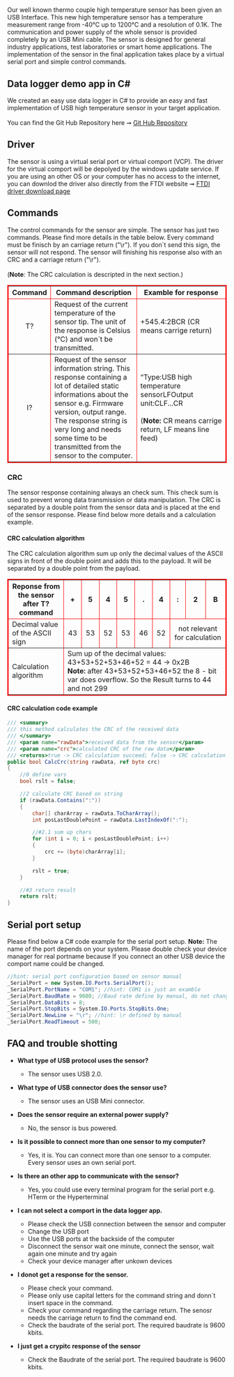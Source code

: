 # 

Our well known thermo couple high temperature sensor has been given an USB Interface. This new high temperature sensor has a temperature measurement range from -40°C up to 1200°C and a resolution of 0.1K. The communication and power supply of the whole sensor is provided completely by an USB Mini cable. The sensor is designed for general industry applications, test laboratories or smart home applications. The implementation of the sensor in the final application takes place by a virtual serial port and simple control commands.

## Data logger demo app in C#

We created an easy use data logger in C# to provide an easy and fast implementation of USB high temperature sensor in your target application.
<br><br>You can find the Git Hub Repository here ➞ [Git Hub Repository](https://github.com/BorisBloxsberg73/USB-high-temperature-sensor/tree/main)

## Driver

The sensor is using a virtual serial port or virtual comport (VCP). The driver for the virtual comport will be depolyed by the windows update service. If you are using an other OS or your computer has no access to the internet, you can downlod the driver also directly from the FTDI website ➞ [FTDI driver download page](https://ftdichip.com/drivers/vcp-drivers/)

## Commands

The control commands for the sensor are simple. The sensor has just two commands. Please find more details in the table below. Every command must be finisch by an carriage return ("\r"). If you don´t send this sign, the sensor will not respond. The sensor will finishing his response also with an CRC and a carriage return ("\r"). <br> <br> (**Note**: The CRC calculation is descripted in the next section.)

<table border="2" bordercolor="#ff0000">
    <thead>
        <tr>
            <th width="10%">Command</th>
            <th width="45%">Command description</th>
            <th width="45%">Examble for response</th>     
        </tr>
    </thead>
    <tbody>
        <tr>
            <td align="center">T?</td>
            <td align="left">Request of the current temperature of the sensor tip. The unit of the response is Celsius (°C) and won´t be transmitted.</td>
            <td align="left">+545.4:2BCR (CR means carrige return)</td>
        </tr>
        <tr>
            <td align="center">I?</td>
            <td align="left">Request of the sensor information string. This response containing a lot of detailed static informations about the sensor e.g. Firmware version, output range. The response string is very long and needs some time to be transmitted from the sensor to the computer.</td>
            <td align="left">“Type:USB high temperature sensorLFOutput unit:CLF...CR<br><br>(<b>Note:</b> CR means carrige return, LF means line feed) </td>
        </tr>
    </tbody>
</table>


### CRC 

The sensor response containing always an check sum. This check sum is used to prevent wrong data transmission or data manipulation. The CRC is separated by a double point from the sensor data and is placed at the end of the sensor response. Please find below more details and a calculation example.

#### CRC calculation algorithm

The CRC calculation algorithm sum up only the decimal values of the ASCII signs in front of the double point and adds this to the payload. It will be separated by a double point from the payload. 
<table border="2" bordercolor="#ff0000">
    <thead>
        <tr>
            <th>Reponse from the sensor after T? command</th>
            <th>+</th>
            <th>5</th>
            <th>4</th>
            <th>5</th>
            <th>.</th>
            <th>4</th>
            <th>:</th>
            <th>2</th>
            <th>B</th>
        </tr>
    </thead>
    <tbody>
        <tr>
            <td>Decimal value of the ASCII sign</td>
            <td align="center">43</td>
            <td align="center">53</td>
            <td align="center">52</td>
            <td align="center">53</td>
            <td align="center">46</td>
            <td align="center">52</td>
            <td colspan=3 align="center"> not relevant for calculation</td>
        </tr>
        <tr>
            <td>Calculation algorithm</td>
            <td colspan=9>Sum up of the decimal values: 43+53+52+53+46+52 = 44 -> 0x2B
           <br> <b>Note:</b> after 43+53+52+53+46+52 the 8 - bit var does overflow. So the Result turns to 44 and not 299 </td>
        </tr>
    </tbody>
</table>

#### CRC calculation code example


```csharp
/// <summary>
/// this method calculates the CRC of the received data
/// </summary>
/// <param name="rawData">received data from the sensor</param>
/// <param name="crc">calculated CRC of the raw data</param>
/// <returns>true -> CRC calculation succeed; false -> CRC calculation failed</returns>
public bool CalcCrc(string rawData, ref byte crc)
{
    //0 define vars
    bool rslt = false;

    //2 calculate CRC based on string
    if (rawData.Contains(":"))
    {
        char[] charArray = rawData.ToCharArray();
        int posLastDoublePoint = rawData.LastIndexOf(":");

        //#2.1 sum up chars
        for (int i = 0; i < posLastDoublePoint; i++)
        {
            crc += (byte)charArray[i];
        }

        rslt = true;
    }

    //#3 return result
    return rslt; 
}
```

## Serial port setup

Please find below a C# code example for the serial port setup. 
**Note:** The name of the port depends on your system. Please double check your device manager for real portname because If you connect an other USB device the comport name could be changed.

```csharp
//hint: serial port configuration based on sensor manual
_SerialPort = new System.IO.Ports.SerialPort();
_SerialPort.PortName = "COM1"; //hint: COM1 is just an examble
_SerialPort.BaudRate = 9600; //Baud rate define by manual, do not change
_SerialPort.DataBits = 8;
_SerialPort.StopBits = System.IO.Ports.StopBits.One;
_SerialPort.NewLine = "\r"; //hint: \r defined by manual
_SerialPort.ReadTimeout = 500;
```

## FAQ and trouble shotting

- **What type of USB protocol uses the sensor?**
  - The sensor uses USB 2.0.
- **What type of USB connector does the sensor use?**
  - The sensor uses an USB Mini connector.
- **Does the sensor require an external power supply?**
  - No, the sensor is bus powered.
- **Is it possible to connect more than one sensor to my computer?**
  - Yes, it is. You can connect more than one sensor to a computer. Every sensor uses an own serial port.
- **Is there an other app to communicate with the sensor?**
  - Yes, you could use every terminal program for the serial port e.g. HTerm or the Hyperterminal
  
- **I can not select a comport in the data logger app.**
  - Please check the USB connection between the sensor and computer
  - Change the USB port
  - Use the USB ports at the backside of the computer
  - Disconnect the sensor wait one minute, connect the sensor, wait again one minute and try again
  - Check your device manager after unkown devices

- **I donot get a response for the sensor.**
  - Please check your command. 
  - Please only use capital letters for the command string and donn´t insert space in the command.
  - Check your command regarding the carriage return. The senosr needs the carriage return to find the command end.
  - Check the baudrate of the serial port. The required baudrate is 9600 kbits.

- **I just get a crypitc response of the sensor**
  - Check the Baudrate of the serial port. The required baudrate is 9600 kbits.
